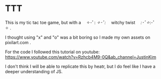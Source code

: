 # TTT

This is my tic tac toe game, but with a 　✧･ﾟ: *✧･ﾟ:* 　witchy twist　 *:･ﾟ✧*:･ﾟ✧ .

I thought using "x" and "o" was a bit boring so I made my own assets on pixilart.com .

For the code I followed this tutorial on youtube: https://www.youtube.com/watch?v=Rzhcb4M9-0Q&ab_channel=JustinKim

I don't think I will be able to replicate this by heatr, but I do feel like I have a deeper understanding of JS.

